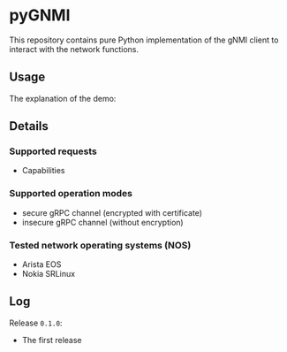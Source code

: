 # pyGNMI
This repository contains pure Python implementation of the gNMI client to interact with the network functions.

## Usage
The explanation of the demo:

## Details
### Supported requests
- Capabilities

### Supported operation modes
- secure gRPC channel (encrypted with certificate)
- insecure gRPC channel (without encryption)

### Tested network operating systems (NOS)
- Arista EOS
- Nokia SRLinux

## Log
Release `0.1.0`:
- The first release

